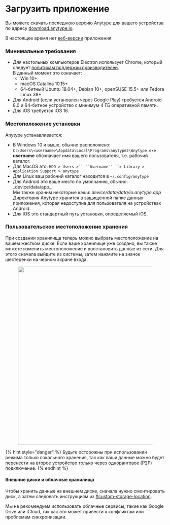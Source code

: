# Загрузить приложение

Вы можете скачать последнюю версию Anytype для вашего устройства по адресу [download.anytype.io](https://download.anytype.io).

В настоящее время нет [веб-версии](../miscellaneous/faqs.md#why-is-there-no-browser-version-of-anytype) приложения.

### Минимальные требования

* Для настольных компьютеров Electron использует Chrome, который следует [политикам поддержки производителей](https://support.google.com/chrome/a/answer/7100626?hl=en).\
  В данный момент это означает:
  * Win 10+
  * macOS Catalina 10.15+
  * 64-битный Ubuntu 18.04+, Debian 10+, openSUSE 15.5+ или Fedora Linux 38+
* Для Android (если установлен через Google Play) требуется Android 8.0 и 64-битное устройство с минимум 4 ГБ оперативной памяти.
* Для iOS требуется iOS 16.

### Местоположение установки

Anytype устанавливается:

* В Windows 10 и выше, обычно расположено:\
  `C:\Users\<username>\Appdata\Local\Programs\anytype2\Anytype.exe`\
  **username** обозначает имя вашего пользователя, т.е. рабочий каталог.&#x20;
* Для MacOS это: ` HDD > Users >`` `` `_`Username`_` `` ``> Library > Application Support > anytype `
* Для Linux ваш рабочий каталог находится в `~/.config/anytype`
* Для Android это ваше место по умолчанию, обычно: \_device/data/app\_​.\
  Мы также храним некоторые кэши: _device/data/data/io.anytype.app_\
  Директория Anytype хранится в защищенной папке данных приложения, которая недоступна для пользователя на устройствах Android.
* Для iOS это стандартный путь установки, определяемый iOS.

### Пользовательское местоположение хранения

При создании хранилища теперь можно выбрать местоположение на вашем жестком диске. Если ваше хранилище уже создано, вы также можете изменить местоположение и восстановить данные из сети. Для этого сначала выйдите из системы, затем нажмите на значок шестеренки на черном экране входа.

<figure><img src="../.gitbook/assets/Custome Storage Location.gif" alt="" width="563"><figcaption></figcaption></figure>

{% hint style="danger" %}
Будьте осторожны при использовании режима только локального хранения, так как ваши данные можно будет перенести на второе устройство только через одноранговое (P2P) подключение.
{% endhint %}

#### Внешние диски и облачные хранилища&#x20;

Чтобы хранить данные на внешнем диске, сначала нужно смонтировать диск, а затем следовать инструкциям из [#custom-storage-location](get-the-app.md#custom-storage-location "mention").

Мы не рекомендуем использовать облачные сервисы, такие как Google Drive или iCloud, так как это может привести к конфликтам или проблемам синхронизации.
